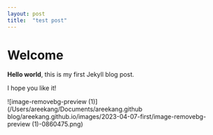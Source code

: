 ```yaml
---
layout: post
title:  "test post"
---
```


# Welcome

**Hello world**, this is my first Jekyll blog post.

I hope you like it!

 ![image-removebg-preview (1)](/Users/areekang/Documents/areekang.github blog/areekang.github.io/images/2023-04-07-first/image-removebg-preview (1)-0860475.png)


